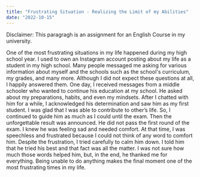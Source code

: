 ```yaml
---
title: "Frustrating Situation - Realizing the Limit of my Abilities"
date: "2022-10-15"
---
```


Disclaimer: This paragragh is an assignment for an English Course in my university.

One of the most frustrating situations in my life happened during my high school year. I used to own an Instagram account posting about my life as a student in my high school. Many people messaged me asking for various information about myself and the schools such as the school's curriculum, my grades, and many more. Although I did not expect these questions at all, I happily answered them. One day, I received messages from a middle schooler who wanted to continue his education at my school. He asked about my preparations, habits, and even my mindsets. After I chatted with him for a while, I  acknowledged his determination and saw him as my first student. I was glad that I was able to contribute to other’s life. So, I continued to guide him as much as I could until the exam. Then the unforgettable result was announced. He did not pass the first round of the exam. I knew he was feeling sad and needed comfort. At that time,  I was speechless and frustrated because I could not think of any word to comfort him. Despite the frustration, I tried carefully to calm him down. I told him that he tried his best and that fact was all the matter. I was not sure how much those words helped him, but, in the end, he thanked me for everything. Being unable to do anything makes the final moment one of the most frustrating times in my life.
